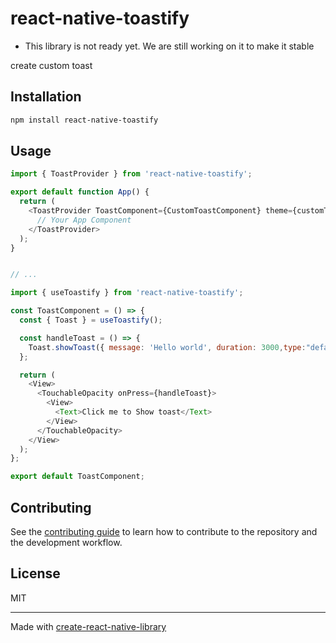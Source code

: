 # react-native-toastify

- This library is not ready yet. We are still working on it to make it stable

create custom toast

## Installation

```sh
npm install react-native-toastify
```

## Usage

```js
import { ToastProvider } from 'react-native-toastify';

export default function App() {
  return (
    <ToastProvider ToastComponent={CustomToastComponent} theme={customTheme}>
      // Your App Component
    </ToastProvider>
  );
}


// ...

import { useToastify } from 'react-native-toastify';

const ToastComponent = () => {
  const { Toast } = useToastify();

  const handleToast = () => {
    Toast.showToast({ message: 'Hello world', duration: 3000,type:"default" });
  };

  return (
    <View>
      <TouchableOpacity onPress={handleToast}>
        <View>
          <Text>Click me to Show toast</Text>
        </View>
      </TouchableOpacity>
    </View>
  );
};

export default ToastComponent;

```

## Contributing

See the [contributing guide](CONTRIBUTING.md) to learn how to contribute to the repository and the development workflow.

## License

MIT

---

Made with [create-react-native-library](https://github.com/callstack/react-native-builder-bob)
